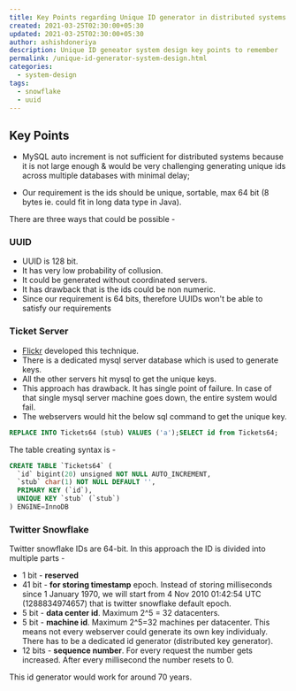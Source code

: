 ```yaml
---
title: Key Points regarding Unique ID generator in distributed systems
created: 2021-03-25T02:30:00+05:30
updated: 2021-03-25T02:30:00+05:30
author: ashishdoneriya
description: Unique ID geneator system design key points to remember
permalink: /unique-id-generator-system-design.html
categories:
  - system-design
tags:
  - snowflake
  - uuid
---
```


## Key Points
* MySQL auto increment is not sufficient for distributed systems because it is not large enough & would be very challenging generating unique ids across multiple databases with minimal delay;

* Our requirement is the ids should be unique, sortable, max 64 bit (8 bytes ie. could fit in long data type in Java).

There are three ways that could be possible -

### UUID
* UUID is 128 bit.
* It has very low probability of collusion.
* It could be generated without coordinated servers.
* It has drawback that is the ids could be non numeric.
* Since our requirement is 64 bits, therefore UUIDs won't be able to satisfy our requirements

### Ticket Server
* [Flickr](https://code.flickr.net/2010/02/08/ticket-servers-distributed-unique-primary-keys-on-the-cheap/) developed this technique.
* There is a dedicated mysql server database which is used to generate keys.
* All the other servers hit mysql to get the unique keys.
* This approach has drawback. It has single point of failure. In case of that single mysql server machine goes down, the entire system would fail.
* The webservers would hit the below sql command to get the unique key.
```sql
REPLACE INTO Tickets64 (stub) VALUES ('a');SELECT id from Tickets64;
```
The table creating syntax is -
```sql
CREATE TABLE `Tickets64` (
  `id` bigint(20) unsigned NOT NULL AUTO_INCREMENT,
  `stub` char(1) NOT NULL DEFAULT '',
  PRIMARY KEY (`id`),
  UNIQUE KEY `stub` (`stub`)
) ENGINE=InnoDB
```

### Twitter Snowflake
Twitter snowflake IDs are 64-bit. In this approach the ID is divided into multiple parts - 
* 1 bit - **reserved**
* 41 bit - **for storing timestamp** epoch. Instead of storing milliseconds since 1 January 1970, we will start from 4 Nov 2010 01:42:54 UTC (1288834974657) that is twitter snowflake default epoch.
* 5 bit - **data center id**. Maximum 2^5 = 32 datacenters.
* 5 bit - **machine id**. Maximum 2^5=32 machines per datacenter. This means not every webserver could generate its own key individualy. There has to be a dedicated id generator (distributed key generator).
* 12 bits - **sequence number**. For every request the number gets increased. After every millisecond the number resets to 0.

This id generator would work for around 70 years.

